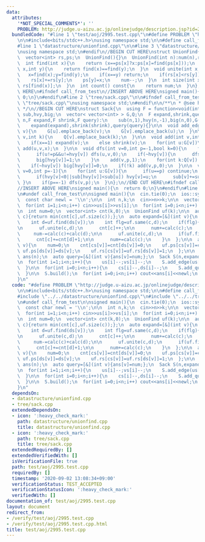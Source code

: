 ```yaml
---
data:
  attributes:
    '*NOT_SPECIAL_COMMENTS*': ''
    PROBLEM: http://judge.u-aizu.ac.jp/onlinejudge/description.jsp?id=2995
  bundledCode: "#line 1 \"test/aoj/2995.test.cpp\"\n#define PROBLEM \"http://judge.u-aizu.ac.jp/onlinejudge/description.jsp?id=2995\"\
    \n\n#include<bits/stdc++.h>\nusing namespace std;\n\n#define call_from_test\n\
    #line 1 \"datastructure/unionfind.cpp\"\n\n#line 3 \"datastructure/unionfind.cpp\"\
    \nusing namespace std;\n#endif\n//BEGIN CUT HERE\nstruct UnionFind{\n  int num;\n\
    \  vector<int> rs,ps;\n  UnionFind(){}\n  UnionFind(int n):num(n),rs(n,1),ps(n,0){iota(ps.begin(),ps.end(),0);}\n\
    \  int find(int x){\n    return (x==ps[x]?x:ps[x]=find(ps[x]));\n  }\n  bool same(int\
    \ x,int y){\n    return find(x)==find(y);\n  }\n  void unite(int x,int y){\n \
    \   x=find(x);y=find(y);\n    if(x==y) return;\n    if(rs[x]<rs[y]) swap(x,y);\n\
    \    rs[x]+=rs[y];\n    ps[y]=x;\n    num--;\n  }\n  int size(int x){\n    return\
    \ rs[find(x)];\n  }\n  int count() const{\n    return num;\n  }\n};\n//END CUT\
    \ HERE\n#ifndef call_from_test\n//INSERT ABOVE HERE\nsigned main(){\n  return\
    \ 0;\n}\n#endif\n#line 2 \"tree/sack.cpp\"\n\n#ifndef call_from_test\n#line 5\
    \ \"tree/sack.cpp\"\nusing namespace std;\n#endif\n\n/**\n * @see https://codeforces.com/blog/entry/44351\n\
    \ */\n//BEGIN CUT HERE\nstruct Sack{\n  using F = function<void(int)>;\n\n  vector<int>\
    \ sub,hvy,big;\n  vector< vector<int> > G,Q;\n  F expand,shrink,query;\n\n  Sack(int\
    \ n,F expand,F shrink,F query):\n    sub(n,1),hvy(n,-1),big(n,0),G(n),Q(n),\n\
    \    expand(expand),shrink(shrink),query(query){}\n\n  void add_edge(int u,int\
    \ v){\n    G[u].emplace_back(v);\n    G[v].emplace_back(u);\n  }\n\n  void add_query(int\
    \ v,int k){\n    Q[v].emplace_back(k);\n  }\n\n  void add(int v,int p,int x){\n\
    \    if(x==1) expand(v);\n    else shrink(v);\n    for(int u:G[v])\n      if(u!=p&&!big[u])\
    \ add(u,v,x);\n  }\n\n  void dfs(int v=0,int p=-1,bool k=0){\n    for(int u:G[v])\n\
    \      if(u!=p&&u!=hvy[v]) dfs(u,v,0);\n    if(~hvy[v]){\n      dfs(hvy[v],v,1);\n\
    \      big[hvy[v]]=1;\n    }\n    add(v,p,1);\n    for(int k:Q[v]) query(k);\n\
    \    if(~hvy[v]) big[hvy[v]]=0;\n    if(!k) add(v,p,0);\n  }\n\n  void build(int\
    \ v=0,int p=-1){\n    for(int u:G[v]){\n      if(u==p) continue;\n      build(u,v);\n\
    \      if(hvy[v]<0||sub[hvy[v]]<sub[u]) hvy[v]=u;\n      sub[v]+=sub[u];\n   \
    \ }\n    if(p==-1) dfs(v,p);\n  }\n};\n//END CUT HERE\n#ifndef call_from_test\n\
    //INSERT ABOVE HERE\nsigned main(){\n  return 0;\n}\n#endif\n#line 9 \"test/aoj/2995.test.cpp\"\
    \n#undef call_from_test\n\nsigned main(){\n  cin.tie(0);\n  ios::sync_with_stdio(0);\n\
    \  const char newl = '\\n';\n\n  int n,k;\n  cin>>n>>k;\n\n  vector<int> us(n),vs(n),cs(n),ds(n);\n\
    \  for(int i=1;i<n;i++) cin>>us[i]>>vs[i];\n  for(int i=0;i<n;i++) cin>>cs[i]>>ds[i];\n\
    \n  int num=0;\n  vector<int> cnt(k,0);\n  UnionFind uf(k);\n\n  auto calc=[&](int\
    \ c){return min(cnt[c],uf.size(c));};\n  auto expand=[&](int v){\n    int c=uf.find(cs[v]);\n\
    \    int d=uf.find(ds[v]);\n    int flg=uf.same(c,d);\n    if(flg){\n      num-=calc(c);\n\
    \n      uf.unite(c,d);\n      cnt[c]++;\n\n      num+=calc(c);\n    }else{\n \
    \     num-=calc(c)+calc(d);\n\n      uf.unite(c,d);\n      if(uf.find(c)!=c) swap(c,d);\n\
    \      cnt[c]+=cnt[d]+1;\n\n      num+=calc(c);\n    }\n  };\n\n  auto shrink=[&](int\
    \ v){\n    num=0;\n    cnt[cs[v]]=cnt[ds[v]]=0;\n    uf.ps[cs[v]]=cs[v];\n   \
    \ uf.ps[ds[v]]=ds[v];\n    uf.rs[cs[v]]=uf.rs[ds[v]]=1;\n  };\n\n  vector<int>\
    \ ans(n);\n  auto query=[&](int v){ans[v]=num;};\n  Sack S(n,expand,shrink,query);\n\
    \n  for(int i=1;i<n;i++){\n    us[i]--;vs[i]--;\n    S.add_edge(us[i],vs[i]);\n\
    \  }\n\n  for(int i=0;i<n;i++){\n    cs[i]--,ds[i]--;\n    S.add_query(i,i);\n\
    \  }\n\n  S.build();\n  for(int i=0;i<n;i++) cout<<ans[i]<<newl;\n  return 0;\n\
    }\n"
  code: "#define PROBLEM \"http://judge.u-aizu.ac.jp/onlinejudge/description.jsp?id=2995\"\
    \n\n#include<bits/stdc++.h>\nusing namespace std;\n\n#define call_from_test\n\
    #include \"../../datastructure/unionfind.cpp\"\n#include \"../../tree/sack.cpp\"\
    \n#undef call_from_test\n\nsigned main(){\n  cin.tie(0);\n  ios::sync_with_stdio(0);\n\
    \  const char newl = '\\n';\n\n  int n,k;\n  cin>>n>>k;\n\n  vector<int> us(n),vs(n),cs(n),ds(n);\n\
    \  for(int i=1;i<n;i++) cin>>us[i]>>vs[i];\n  for(int i=0;i<n;i++) cin>>cs[i]>>ds[i];\n\
    \n  int num=0;\n  vector<int> cnt(k,0);\n  UnionFind uf(k);\n\n  auto calc=[&](int\
    \ c){return min(cnt[c],uf.size(c));};\n  auto expand=[&](int v){\n    int c=uf.find(cs[v]);\n\
    \    int d=uf.find(ds[v]);\n    int flg=uf.same(c,d);\n    if(flg){\n      num-=calc(c);\n\
    \n      uf.unite(c,d);\n      cnt[c]++;\n\n      num+=calc(c);\n    }else{\n \
    \     num-=calc(c)+calc(d);\n\n      uf.unite(c,d);\n      if(uf.find(c)!=c) swap(c,d);\n\
    \      cnt[c]+=cnt[d]+1;\n\n      num+=calc(c);\n    }\n  };\n\n  auto shrink=[&](int\
    \ v){\n    num=0;\n    cnt[cs[v]]=cnt[ds[v]]=0;\n    uf.ps[cs[v]]=cs[v];\n   \
    \ uf.ps[ds[v]]=ds[v];\n    uf.rs[cs[v]]=uf.rs[ds[v]]=1;\n  };\n\n  vector<int>\
    \ ans(n);\n  auto query=[&](int v){ans[v]=num;};\n  Sack S(n,expand,shrink,query);\n\
    \n  for(int i=1;i<n;i++){\n    us[i]--;vs[i]--;\n    S.add_edge(us[i],vs[i]);\n\
    \  }\n\n  for(int i=0;i<n;i++){\n    cs[i]--,ds[i]--;\n    S.add_query(i,i);\n\
    \  }\n\n  S.build();\n  for(int i=0;i<n;i++) cout<<ans[i]<<newl;\n  return 0;\n\
    }\n"
  dependsOn:
  - datastructure/unionfind.cpp
  - tree/sack.cpp
  extendedDependsOn:
  - icon: ':heavy_check_mark:'
    path: datastructure/unionfind.cpp
    title: datastructure/unionfind.cpp
  - icon: ':heavy_check_mark:'
    path: tree/sack.cpp
    title: tree/sack.cpp
  extendedRequiredBy: []
  extendedVerifiedWith: []
  isVerificationFile: true
  path: test/aoj/2995.test.cpp
  requiredBy: []
  timestamp: '2020-09-02 13:08:34+09:00'
  verificationStatus: TEST_ACCEPTED
  verificationStatusIcon: ':heavy_check_mark:'
  verifiedWith: []
documentation_of: test/aoj/2995.test.cpp
layout: document
redirect_from:
- /verify/test/aoj/2995.test.cpp
- /verify/test/aoj/2995.test.cpp.html
title: test/aoj/2995.test.cpp
---
```

